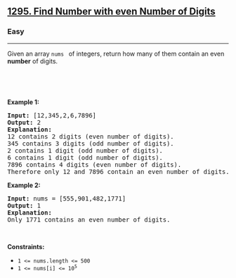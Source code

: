 <h2><a href="https://leetcode.com/problems/find-numbers-with-even-number-of-digits/">1295. Find Number with even Number of Digits</a></h2><h3>Easy</h3><hr><div>
<p>Given an array <code>nums </code> of integers, return how many of them contain an even <strong>number</strong> of digits.</p>

<p>&nbsp;</p>

<p>&nbsp;</p>
<p><strong class="example">Example 1:</strong></p>

<pre><strong>Input:</strong> [12,345,2,6,7896]
<strong>Output:</strong> 2
<strong>Explanation:</strong> 
12 contains 2 digits (even number of digits). 
345 contains 3 digits (odd number of digits). 
2 contains 1 digit (odd number of digits). 
6 contains 1 digit (odd number of digits). 
7896 contains 4 digits (even number of digits). 
Therefore only 12 and 7896 contain an even number of digits.
</pre>

<p><strong class="example">Example 2:</strong></p>
<pre><strong>Input:</strong> nums = [555,901,482,1771]
<strong>Output:</strong> 1
<strong>Explanation:</strong> 
Only 1771 contains an even number of digits.
</pre>

<p>&nbsp;</p>
<p><strong>Constraints:</strong></p>


<ul>
	<li><code>1 &lt;= nums.length &lt;= 500</code></li>
    <li><code>1 &lt;= nums[i] &lt;= 10<sup>5</sup></code></li>
	
</ul></div>